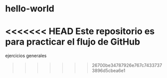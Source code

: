 # hello-world
<<<<<<< HEAD
Este repositorio es para practicar el flujo de GitHub
=======
ejercicios generales
>>>>>>> 26700be34787926e767c74337373896d5cbea6e1
